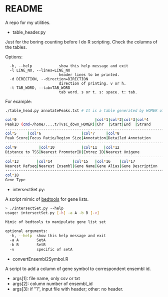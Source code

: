 # README

A repo for my utilities.

* table_header.py

Just for the boring counting before I do R scripting. Check the columns of the tables.

Options:
```
  -h, --help            show this help message and exit
  -l LINE_NO, --lines=LINE_NO
                        header lines to be printed.
  -d DIRECTION, --direction=DIRECTION
                        direction of printing. v or h.
  -t TAB_WORD, --tab=TAB_WORD
                        tab word. s or t. s: space. t: tab.
```

For example:
```bash
./table_head.py annotatePeaks.txt # It is a table generated by HOMER of a ChIP-seq dataset.

col*0                                   |col*1|col*2|col*3|col*4 
PeakID (cmd=/home/....t/TvsC_down_HOMER)|Chr  |Start|End  |Strand
------------------------------------------------------------------------
col*5     |col*6                  |col*7     |col*8              
Peak Score|Focus Ratio/Region Size|Annotation|Detailed Annotation
------------------------------------------------------------------------
col*9          |col*10            |col*11   |col*12         
Distance to TSS|Nearest PromoterID|Entrez ID|Nearest Unigene
------------------------------------------------------------------------
col*13        |col*14         |col*15   |col*16    |col*17          
Nearest Refseq|Nearest Ensembl|Gene Name|Gene Alias|Gene Description
------------------------------------------------------------------------
col*18   
Gene Type
```

* intersectSet.py:

A script mimic of [bedtools](https://github.com/arq5x/bedtools‎) for gene lists.

```bash
> ./intersectSet.py --help
usage: intersectSet.py [-h] -a A -b B [-v]

Mimic of bedtools to manipulate gene list set

optional arguments:
  -h, --help  show this help message and exit
  -a A        SetA
  -b B        SetB
  -v          specific of setA
```

* convertEnsembl2Symbol.R

A script to add a column of gene symbol to correspondent ensembl id.

+ args[1]: file name, only csv or txt
+ args[2]: column number of ensembl_id
+ args[3]: if "1", input file with header; other: no header.
